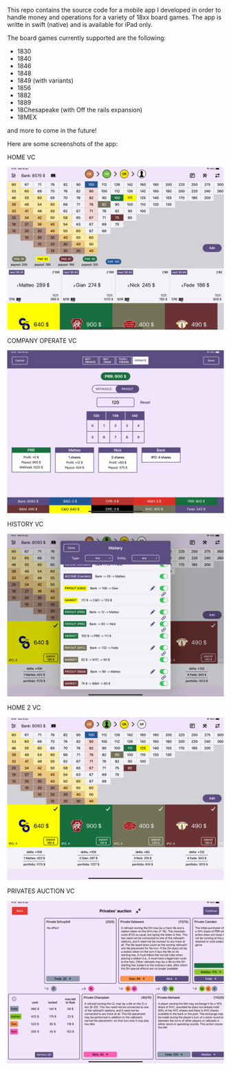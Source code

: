 This repo contains the source code for a mobile app I developed in order to handle money and operations for a variety of 18xx board games.
The app is writte in swift (native) and is available for iPad only.

The board games currently supported are the following:
- 1830
- 1840
- 1846
- 1848
- 1849 (with variants)
- 1856
- 1882
- 1889
- 18Chesapeake (with Off the rails expansion)
- 18MEX
  
and more to come in the future!


Here are some screenshots of the app:

HOME VC

![screenshot1](https://github.com/giannpelle/CiuffCiuff/blob/main/screenshots/screen_1.png)

COMPANY OPERATE VC

![screenshot2](https://github.com/giannpelle/CiuffCiuff/blob/main/screenshots/screen_2.png)

HISTORY VC

![screenshot3](https://github.com/giannpelle/CiuffCiuff/blob/main/screenshots/screen_3.png)

HOME 2 VC

![screenshot4](https://github.com/giannpelle/CiuffCiuff/blob/main/screenshots/screen_4.png)

PRIVATES AUCTION VC

![screenshot5](https://github.com/giannpelle/CiuffCiuff/blob/main/screenshots/screen_5.png)
